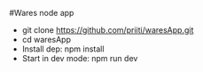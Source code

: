 #Wares node app

* git clone https://github.com/priiti/waresApp.git
* cd waresApp
* Install dep: npm install
* Start in dev mode: npm run dev